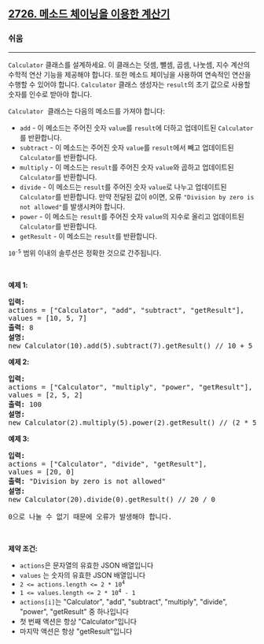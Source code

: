 <h2><a href="https://leetcode.com/problems/calculator-with-method-chaining">2726. 메소드 체이닝을 이용한 계산기</a></h2><h3>쉬움</h3><hr><p><code>Calculator</code> 클래스를 설계하세요. 이 클래스는 덧셈, 뺄셈, 곱셈, 나눗셈, 지수 계산의 수학적 연산 기능을 제공해야 합니다. 또한 메소드 체이닝을 사용하여 연속적인 연산을 수행할 수 있어야 합니다. <code>Calculator</code> 클래스 생성자는 <code>result</code>의 초기 값으로 사용할 숫자를 인수로 받아야 합니다.</p>

<p><font face="monospace"><code>Calculator</code>&nbsp;</font>클래스는 다음의 메소드를 가져야 합니다:</p>

<ul>
	<li><code>add</code> - 이 메소드는 주어진 숫자 <code>value</code>를 <code>result</code>에 더하고 업데이트된 <code>Calculator</code>를 반환합니다.</li>
	<li><code>subtract</code> - 이 메소드는 주어진 숫자 <code>value</code>를 <code>result</code>에서 빼고 업데이트된 <code>Calculator</code>를 반환합니다.</li>
	<li><code>multiply</code> - 이 메소드는 <code>result</code>를 주어진 숫자 <code>value</code>와 곱하고 업데이트된 <code>Calculator</code>를 반환합니다.</li>
	<li><code>divide</code> - 이 메소드는 <code>result</code>를 주어진 숫자 <code>value</code>로 나누고 업데이트된 <code>Calculator</code>를 반환합니다. 만약 전달된 값이 <code>0</code>이면, 오류 <code>&quot;Division by zero is not allowed&quot;</code>를 발생시켜야 합니다.</li>
	<li><code>power</code> - 이 메소드는 <code>result</code>를 주어진 숫자 <code>value</code>의 지수로 올리고 업데이트된 <code>Calculator</code>를 반환합니다.</li>
	<li><code>getResult</code> - 이 메소드는 <code>result</code>를 반환합니다.</li>
</ul>

<p><code>10<sup>-5</sup></code> 범위 이내의 솔루션은 정확한 것으로 간주됩니다.</p>

<p>&nbsp;</p>
<p><strong class="example">예제 1:</strong></p>

<pre>
<strong>입력:</strong> 
actions = ["Calculator", "add", "subtract", "getResult"], 
values = [10, 5, 7]
<strong>출력:</strong> 8
<strong>설명:</strong> 
new Calculator(10).add(5).subtract(7).getResult() // 10 + 5 - 7 = 8
</pre>

<p><strong class="example">예제 2:</strong></p>

<pre>
<strong>입력:</strong> 
actions = ["Calculator", "multiply", "power", "getResult"], 
values = [2, 5, 2]
<strong>출력:</strong> 100
<strong>설명:</strong> 
new Calculator(2).multiply(5).power(2).getResult() // (2 * 5) ^ 2 = 100
</pre>

<p><strong class="example">예제 3:</strong></p>

<pre>
<strong>입력:</strong> 
actions = ["Calculator", "divide", "getResult"], 
values = [20, 0]
<strong>출력:</strong> "Division by zero is not allowed"
<strong>설명:</strong> 
new Calculator(20).divide(0).getResult() // 20 / 0 

0으로 나눌 수 없기 때문에 오류가 발생해야 합니다.
</pre>

<p>&nbsp;</p>
<p><strong>제약 조건:</strong></p>

<ul>
	<li><code>actions</code>은 문자열의 유효한 JSON 배열입니다</li>
	<li><code>values</code>&nbsp;는 숫자의 유효한 JSON 배열입니다</li>
	<li><code>2 &lt;= actions.length &lt;= 2 * 10<sup>4</sup></code></li>
	<li><code>1 &lt;= values.length &lt;= 2 * 10<sup>4</sup>&nbsp;- 1</code></li>
	<li><code>actions[i]</code>는 &quot;Calculator&quot;, &quot;add&quot;, &quot;subtract&quot;, &quot;multiply&quot;, &quot;divide&quot;, &quot;power&quot;, &quot;getResult&quot; 중 하나입니다</li>
	<li>첫 번째 액션은 항상 &quot;Calculator&quot;입니다</li>
	<li>마지막 액션은 항상 &quot;getResult&quot;입니다</li>
</ul>